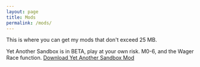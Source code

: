 ```yaml
---
layout: page
title: Mods
permalink: /mods/
---
```


This is where you can get my mods that don't exceed 25 MB.

Yet Another Sandbox is in BETA, play at your own risk. M0-6, and the Wager Race function.
[Download Yet Another Sandbox Mod](https://github.com/hipporeno/hipporeno.github.io/blob/master/files/Yet%20Another%20Sandbox%20Mod%200.1%20BETA.zip?raw=true)
